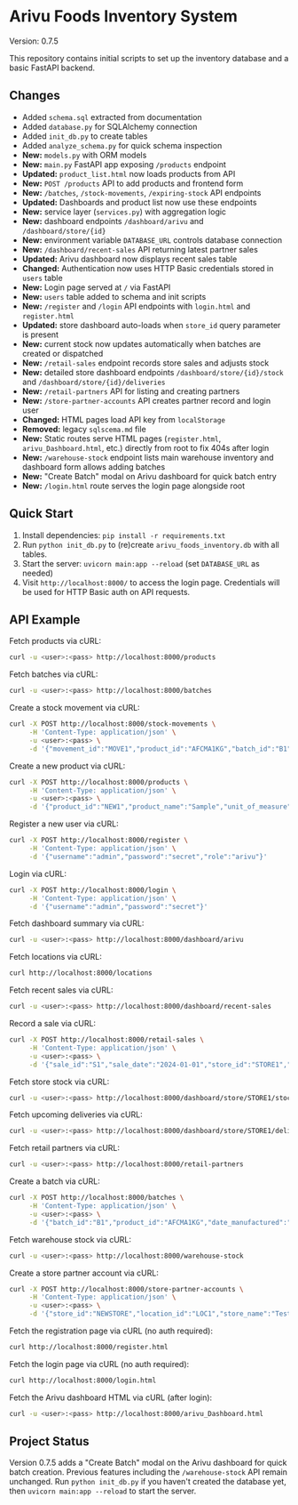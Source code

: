 # Arivu Foods Inventory System

Version: 0.7.5

This repository contains initial scripts to set up the inventory database and a basic FastAPI backend.

## Changes
- Added `schema.sql` extracted from documentation
- Added `database.py` for SQLAlchemy connection
- Added `init_db.py` to create tables
- Added `analyze_schema.py` for quick schema inspection
- **New:** `models.py` with ORM models
- **New:** `main.py` FastAPI app exposing `/products` endpoint
- **Updated:** `product_list.html` now loads products from API
- **New:** `POST /products` API to add products and frontend form
- **New:** `/batches`, `/stock-movements`, `/expiring-stock` API endpoints
- **Updated:** Dashboards and product list now use these endpoints
- **New:** service layer (`services.py`) with aggregation logic
- **New:** dashboard endpoints `/dashboard/arivu` and `/dashboard/store/{id}`
- **New:** environment variable `DATABASE_URL` controls database connection
- **New:** `/dashboard/recent-sales` API returning latest partner sales
- **Updated:** Arivu dashboard now displays recent sales table
- **Changed:** Authentication now uses HTTP Basic credentials stored in `users` table
- **New:** Login page served at `/` via FastAPI
- **New:** `users` table added to schema and init scripts
- **New:** `/register` and `/login` API endpoints with `login.html` and `register.html`
- **Updated:** store dashboard auto-loads when `store_id` query parameter is present
- **New:** current stock now updates automatically when batches are created or dispatched
- **New:** `/retail-sales` endpoint records store sales and adjusts stock
- **New:** detailed store dashboard endpoints `/dashboard/store/{id}/stock` and `/dashboard/store/{id}/deliveries`
- **New:** `/retail-partners` API for listing and creating partners
- **New:** `/store-partner-accounts` API creates partner record and login user
- **Changed:** HTML pages load API key from `localStorage`
- **Removed:** legacy `sqlscema.md` file
- **New:** Static routes serve HTML pages (`register.html`, `arivu_Dashboard.html`,
  etc.) directly from root to fix 404s after login
- **New:** `/warehouse-stock` endpoint lists main warehouse inventory and dashboard form allows adding batches
- **New:** "Create Batch" modal on Arivu dashboard for quick batch entry
- **New:** `/login.html` route serves the login page alongside root

## Quick Start
1. Install dependencies: `pip install -r requirements.txt`
2. Run `python init_db.py` to (re)create `arivu_foods_inventory.db` with all tables.
3. Start the server: `uvicorn main:app --reload` (set `DATABASE_URL` as needed)
4. Visit `http://localhost:8000/` to access the login page. Credentials will be used for HTTP Basic auth on API requests.

## API Example
Fetch products via cURL:

```bash
curl -u <user>:<pass> http://localhost:8000/products
```

Fetch batches via cURL:

```bash
curl -u <user>:<pass> http://localhost:8000/batches
```

Create a stock movement via cURL:

```bash
curl -X POST http://localhost:8000/stock-movements \
     -H 'Content-Type: application/json' \
     -u <user>:<pass> \
     -d '{"movement_id":"MOVE1","product_id":"AFCMA1KG","batch_id":"B1","movement_type":"dispatch","quantity":10}'
```

Create a new product via cURL:

```bash
curl -X POST http://localhost:8000/products \
     -H 'Content-Type: application/json' \
     -u <user>:<pass> \
     -d '{"product_id":"NEW1","product_name":"Sample","unit_of_measure":"kg","standard_pack_size":1,"mrp":100}'
```

Register a new user via cURL:

```bash
curl -X POST http://localhost:8000/register \
     -H 'Content-Type: application/json' \
     -d '{"username":"admin","password":"secret","role":"arivu"}'
```

Login via cURL:

```bash
curl -X POST http://localhost:8000/login \
     -H 'Content-Type: application/json' \
     -d '{"username":"admin","password":"secret"}'
```

Fetch dashboard summary via cURL:

```bash
curl -u <user>:<pass> http://localhost:8000/dashboard/arivu
```

Fetch locations via cURL:

```bash
curl http://localhost:8000/locations
```

Fetch recent sales via cURL:

```bash
curl -u <user>:<pass> http://localhost:8000/dashboard/recent-sales
```

Record a sale via cURL:

```bash
curl -X POST http://localhost:8000/retail-sales \
     -H 'Content-Type: application/json' \
     -u <user>:<pass> \
     -d '{"sale_id":"S1","sale_date":"2024-01-01","store_id":"STORE1","product_id":"AFCMA1KG","quantity_sold":5}'
```

Fetch store stock via cURL:

```bash
curl -u <user>:<pass> http://localhost:8000/dashboard/store/STORE1/stock
```

Fetch upcoming deliveries via cURL:

```bash
curl -u <user>:<pass> http://localhost:8000/dashboard/store/STORE1/deliveries
```

Fetch retail partners via cURL:

```bash
curl -u <user>:<pass> http://localhost:8000/retail-partners
```

Create a batch via cURL:

```bash
curl -X POST http://localhost:8000/batches \
     -H 'Content-Type: application/json' \
     -u <user>:<pass> \
     -d '{"batch_id":"B1","product_id":"AFCMA1KG","date_manufactured":"2024-01-01","quantity_produced":100}'
```

Fetch warehouse stock via cURL:

```bash
curl -u <user>:<pass> http://localhost:8000/warehouse-stock
```

Create a store partner account via cURL:

```bash
curl -X POST http://localhost:8000/store-partner-accounts \
     -H 'Content-Type: application/json' \
     -u <user>:<pass> \
     -d '{"store_id":"NEWSTORE","location_id":"LOC1","store_name":"Test Store","username":"storeuser","password":"secret"}'
```

Fetch the registration page via cURL (no auth required):

```bash
curl http://localhost:8000/register.html
```

Fetch the login page via cURL (no auth required):

```bash
curl http://localhost:8000/login.html
```

Fetch the Arivu dashboard HTML via cURL (after login):

```bash
curl -u <user>:<pass> http://localhost:8000/arivu_Dashboard.html
```

## Project Status
Version 0.7.5 adds a "Create Batch" modal on the Arivu dashboard for quick batch creation. Previous features including the `/warehouse-stock` API remain unchanged. Run `python init_db.py` if you haven't created the database yet, then `uvicorn main:app --reload` to start the server.
